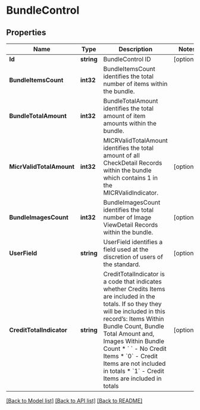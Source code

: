 # BundleControl

## Properties

Name | Type | Description | Notes
------------ | ------------- | ------------- | -------------
**Id** | **string** | BundleControl ID | [optional] 
**BundleItemsCount** | **int32** | BundleItemsCount identifies the total number of items within the bundle. | 
**BundleTotalAmount** | **int32** | BundleTotalAmount identifies the total amount of item amounts within the bundle. | 
**MicrValidTotalAmount** | **int32** | MICRValidTotalAmount identifies the total amount of all CheckDetail Records within the bundle which contains 1 in the MICRValidIndicator. | [optional] 
**BundleImagesCount** | **int32** | BundleImagesCount identifies the total number of Image ViewDetail Records  within the bundle. | [optional] 
**UserField** | **string** | UserField identifies a field used at the discretion of users of the standard. | [optional] 
**CreditTotalIndicator** | **string** | CreditTotalIndicator is a code that indicates whether Credits Items are included in the totals. If so they  they will be included in this record’s: Items Within Bundle Count, Bundle Total Amount and, Images Within Bundle Count * &#x60; &#x60; - No Credit Items * &#x60;0&#x60; - Credit Items are not included in totals * &#x60;1&#x60; - Credit Items are included in totals  | [optional] 

[[Back to Model list]](../README.md#documentation-for-models) [[Back to API list]](../README.md#documentation-for-api-endpoints) [[Back to README]](../README.md)


